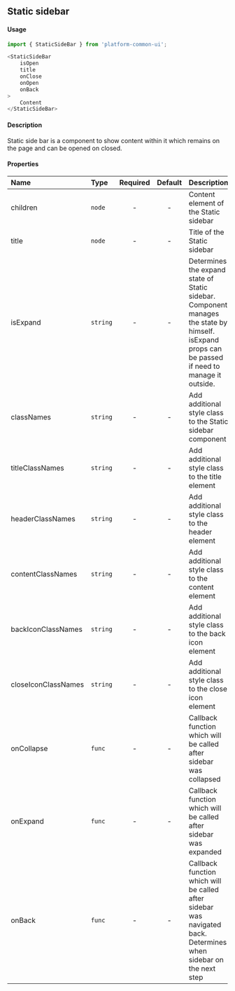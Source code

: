 ## Static sidebar
#### Usage
```js
import { StaticSideBar } from 'platform-common-ui';
```
```js
<StaticSideBar
    isOpen
    title
    onClose
    onOpen
    onBack
>
    Content
</StaticSideBar>
```

#### Description
Static side bar is a component to show content within it which remains on the page and can be opened on closed.

#### Properties
Name                | Type               | Required | Default     | Description
:-------------------| :----------------- | :------: | :-----:     | :-----------
children            | `node`             | -        | -           | Content element of the Static sidebar
title               | `node`             | -        | -           | Title of the Static sidebar
isExpand            | `string`           | -        | -           | Determines the expand state of Static sidebar. Component manages the state by himself. isExpand props can be passed if need to manage it outside.
classNames          | `string`           | -        | -           | Add additional style class to the Static sidebar component
titleClassNames     | `string`           | -        | -           | Add additional style class to the title element
headerClassNames    | `string`           | -        | -           | Add additional style class to the header element
contentClassNames   | `string`           | -        | -           | Add additional style class to the content element
backIconClassNames  | `string`           | -        | -           | Add additional style class to the back icon element
closeIconClassNames | `string`           | -        | -           | Add additional style class to the close icon element
onCollapse          | `func`             | -        | -           | Callback function which will be called after sidebar was collapsed
onExpand            | `func`             | -        | -           | Callback function which will be called after sidebar was expanded
onBack              | `func`             | -        | -           | Callback function which will be called after sidebar was navigated back. Determines when sidebar on the next step
